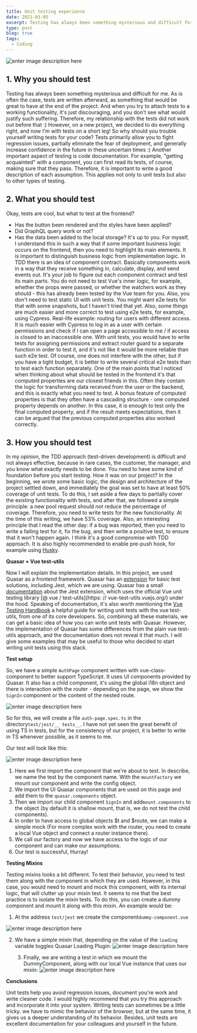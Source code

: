 ```yaml
---
title: Unit testing experience
date: 2021-03-05
excerpt: Testing has always been something mysterious and difficult for me. As is often the case, tests are written afterward, as something that would be great to have at the end of the project...
type: post
blog: true
tags:
  - Coding
---
```


![enter image description here](http://www.everydayunittesting.com/wp-content/uploads/2016/03/106y5w1.jpg)

## 1. Why you should test

Testing has always been something mysterious and difficult for me. As is often the case, tests are written afterward, as something that would be great to have at the end of the project. And when you try to attach tests to a working functionality, it's just discouraging, and you don't see what would justify such suffering. Therefore, my relationship with the tests did not work out before that :) However, on a new project, we decided to do everything right, and now I'm with tests on a short leg!
So why should you trouble yourself writing tests for your code?
Tests primarily allow you to fight regression issues, partially eliminate the fear of deployment, and generally increase confidence in the future in these uncertain times :)
Another important aspect of testing is code documentation. For example, "getting acquainted" with a component, you can first read its tests, of course, making sure that they pass. Therefore, it is important to write a good description of each assumption. This applies not only to unit tests but also to other types of testing.

## 2. What you should test

Okay, tests are cool, but what to test at the frontend?

- Has the button been rendered and the styles have been applied?
- Did GraphQL query work or not?
- Has the data been added to the local storage?
  It's up to you. For myself, I understand this in such a way that if some important business logic occurs on the frontend, then you need to highlight its main elements. It is important to distinguish business logic from implementation logic. In TDD there is an idea of component contract. Basically components work in a way that they receive something in, calculate, display, and send events out. It's your job to figure out each component contract and test its main parts.
  You do not need to test Vue's inner logic, for example, whether the props were passed, or whether the watchers work as they should - this has already been tested by the Vue team for you.
  Also, you don't need to test static UI with unit tests. You might want e2e tests for that with some snapshots, but I haven't tried that yet.
  Also, some things are much easier and more correct to test using e2e tests, for example, using Cypress. Real-life example: routing for users with different access. It is much easier with Cypress to log in as a user with certain permissions and check if I can open a page accessible to me / if access is closed to an inaccessible one. With unit tests, you would have to write tests for assigning permissions and extract router guard to a separate function in order to test it, and it's not like it would be more reliable than such e2e test. Of course, one does not interfere with the other, but if you have a tight budget, it is better to write several critical e2e tests than to test each function separately.
  One of the main points that I noticed when thinking about what should be tested in the frontend it's that computed properties are our closest friends in this. Often they contain the logic for transforming data received from the user or the backend, and this is exactly what you need to test. A bonus feature of computed properties is that they often have a cascading structure - one computed property depends on another. In this case, it is enough to test only the final computed property, and if the result meets expectations, then it can be argued that the previous computed properties also worked correctly.

## 3. How you should test

In my opinion, the TDD approach (test-driven development) is difficult and not always effective, because in rare cases, the customer, the manager, and you know what exactly needs to be done. You need to have some kind of foundation before you start testing.
How it was on our project? In the beginning, we wrote some basic logic, the design and architecture of the project settled down, and immediately the goal was set to have at least 50% coverage of unit tests. To do this, I set aside a few days to partially cover the existing functionality with tests, and after that, we followed a simple principle: a new pool request should not reduce the percentage of coverage. Therefore, you need to write tests for the new functionality. At the time of this writing, we have 53% coverage.
Also, an interesting principle that I read the other day: if a bug was reported, then you need to write a failing test for it, fix the bug, and then write a positive test, to ensure that it won't happen again. I think it's a good compromise with TDD approach.
It is also highly recommended to enable pre-push hook, for example using [Husky](https://www.npmjs.com/package/husky).

**Quasar + Vue test-utils**

Now I will explain the implementation details. In this project, we used Quasar as a frontend framework. Quasar has an [extension](https://testing.quasar.dev/) for basic test solutions, including Jest, which we are using. Quasar has a small [documentation](https://testing.quasar.dev/packages/unit-jest/) about the Jest extension, which uses the official Vue unit testing library [@ vue / test-utils](https: // vue-test-utils.vuejs.org/) under the hood. Speaking of documentation, it's also worth mentioning the [Vue Testing Handbook](https://lmiller1990.github.io/vue-testing-handbook/) a helpful guide for writing unit tests with the vue test-utils, from one of its core developers.
So, combining all these materials, we can get a basic idea of how you can write unit tests with Quasar. However, the implementation of Quasar has some differences from the plain vue test-utils approach, and the documentation does not reveal it that much. I will give some examples that may be useful to those who decided to start writing unit tests using this stack.

**Test setup**

So, we have a simple `AuthPage` component written with vue-class-component to better support TypeScript. It uses UI components provided by Quasar. It also has a child component, it's using the global i18n object and there is interaction with the router - depending on the page, we show the `SignIn` component or the content of the nested route.

![enter image description here](https://i.ibb.co/ZHjfXpc/carbon.png)

So for this, we will create a file `auth-page.spec.ts` in the directory`test/jest/__ tests__`. I have not yet seen the great benefit of using TS in tests, but for the consistency of our project, it is better to write in TS whenever possible, as it seems to me.

Our test will look like this:

![enter image description here](https://i.ibb.co/tPMs1sV/carbon-5.png)

1. Here we first import the component that we're about to test. In describe, we name the test by the component name. With the `mountFactory` we mount our component and write the config object.
2. We import the UI Quasar components that are used on this page and add them to the `quasar.components` object.
3. Then we import our child component `SignIn` and add`mount.components` to the object (by default it is shallow mount, that is, we do not test the child components).
4. In order to have access to global objects $t and $route, we can make a simple mock (For more complex work with the router, you need to create a local Vue object and connect a router instance there).
5. We call our factory and now we have access to the logic of our component and can make our assumptions.
6. Our test is successful, Hurray!

**Testing Mixins**

Testing mixins looks a bit different. To test their behavior, you need to test them along with the component in which they are used. However, in this case, you would need to mount and mock this component, with its internal logic, that will clutter up your mixin test. It seems to me that the best practice is to isolate the mixin tests. To do this, you can create a dummy component and mount it along with this mixin. An example would be:

1. At the address `test/jest` we create the component`dummy-component.vue`

![enter image description here](https://i.ibb.co/tJNRrTW/carbon-7.png)

2. We have a simple mixin that, depending on the value of the `loading` variable toggles Quasar Loading Plugin:
   ![enter image description here](https://i.ibb.co/4mKzfD1/carbon-8.png)

   3. Finally, we are writing a test in which we mount the DummyComponent, along with our local Vue instance that uses our mixin:
      ![enter image description here](https://i.ibb.co/61W4Cyc/carbon-10.png)

**Conclusions**

Unit tests help you avoid regression issues, document you're work and write cleaner code. I would highly recommend that you try this approach and incorporate it into your system. Writing tests can sometimes be a little tricky. we have to mimic the behavior of the browser, but at the same time, it gives us a deeper understanding of its behavior. Besides, unit tests are excellent documentation for your colleagues and yourself in the future.
